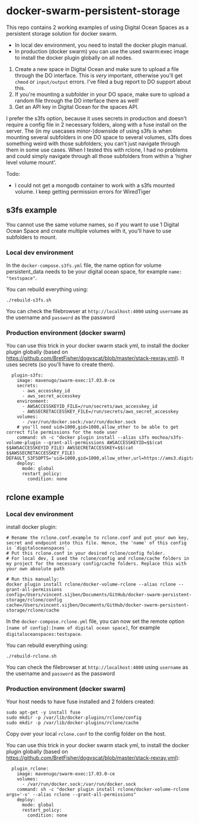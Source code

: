 # docker-swarm-persistent-storage
This repo contains 2 working examples of using Digital Ocean Spaces as a persistent storage solution for docker swarm. 

- In local dev environment, you need to install the docker plugin manual. 
- In production (docker swarm) you can use the used swarm:exec image to install the docker plugin globally on all nodes.

1. Create a new space in Digital Ocean and make sure to upload a file through the DO interface. This is *very* important, otherwise you'll get ```chmod``` or ```input/output``` errors. I've filed a bug report to DO support about this.
2. If you're mounting a subfolder in your DO space, make sure to upload a random file through the DO interface there as well! 
3. Get an API key in Digital Ocean for the spaces API.

I prefer the s3fs option, because it uses secrets in production and doesn't require a config file in 2 necessary folders, along with a fuse install on the server.
The (in my usecases minor-)downside of using s3fs is when mounting several subfolders in one DO space to several volumes, s3fs does something weird with those subfolders; you can't just navigate through them in some use cases. 
When I tested this with rclone, I had no problems and could simply navigate through all those subfolders from within a 'higher level volume mount'. 

Todo:
- I could not get a mongodb container to work with a s3fs mounted volume. I keep getting permission errors for WiredTiger

## s3fs example
You cannot use the same volume names, so if you want to use 1 Digital Ocean Space and create multiple volumes with it, you'll have to use subfolders to mount.


### Local dev environment
In the `docker-compose.s3fs.yml` file, the name option for volume persistent_data needs to be your digital ocean space, for example `name: "testspace"`.

You can rebuild everything using:
```
./rebuild-s3fs.sh
```

You can check the filebrowser at `http://localhost:4000` using `username` as the username and `password` as the password

### Production environment (docker swarm)

You can use this trick in your docker swarm stack yml, to install the docker plugin globally (based on https://github.com/BretFisher/dogvscat/blob/master/stack-rexray.yml).
It uses secrets (so you'll have to create them).

```
  plugin-s3fs:
    image: mavenugo/swarm-exec:17.03.0-ce
    secrets:
      - aws_accesskey_id
      - aws_secret_accesskey
    environment:
      - AWSACCESSKEYID_FILE=/run/secrets/aws_accesskey_id
      - AWSSECRETACCESSKEY_FILE=/run/secrets/aws_secret_accesskey
    volumes:
      - /var/run/docker.sock:/var/run/docker.sock
    # you'll need uid=1000,gid=1000,allow_other to be able to get correct file permissions for the node user
    command: sh -c "docker plugin install --alias s3fs mochoa/s3fs-volume-plugin --grant-all-permissions AWSACCESSKEYID=$$(cat $$AWSACCESSKEYID_FILE) AWSSECRETACCESSKEY=$$(cat $$AWSSECRETACCESSKEY_FILE) DEFAULT_S3FSOPTS='uid=1000,gid=1000,allow_other,url=https://ams3.digitaloceanspaces.com,use_path_request_style,nomultipart'"
    deploy:
      mode: global
      restart_policy:
        condition: none
```

## rclone example

### Local dev environment

install docker plugin:
```
# Rename the rclone.conf.example to rclone.conf and put your own key, secret and endpoint into this file. Hence, the 'name' of this config is `digitaloceanspaces`.
# Put this rclone.conf in your desired rclone/config folder.
# For local dev, I used the rclone/config and rclone/cache folders in my project for the necessary config/cache folders. Replace this with your own absolute path

# Run this manually:
docker plugin install rclone/docker-volume-rclone --alias rclone --grant-all-permissions config=/Users/vincent.sijben/Documents/GitHub/docker-swarm-persistent-storage/rclone/config cache=/Users/vincent.sijben/Documents/GitHub/docker-swarm-persistent-storage/rclone/cache
```
In the `docker-compose.rclone.yml` file, you can now set the remote option `[name of config]:[name of digital ocean space]`, for example `digitaloceanspaces:testspace`.

You can rebuild everything using:
```
./rebuild-rclone.sh
```

You can check the filebrowser at `http://localhost:4000` using `username` as the username and `password` as the password

### Production environment (docker swarm)

Your host needs to have fuse installed and 2 folders created:
```
sudo apt-get -y install fuse
sudo mkdir -p /var/lib/docker-plugins/rclone/config
sudo mkdir -p /var/lib/docker-plugins/rclone/cache
```
Copy over your local `rclone.conf` to the config folder on the host.

You can use this trick in your docker swarm stack yml, to install the docker plugin globally (based on https://github.com/BretFisher/dogvscat/blob/master/stack-rexray.yml):
```
  plugin_rclone:
    image: mavenugo/swarm-exec:17.03.0-ce
    volumes:
      - /var/run/docker.sock:/var/run/docker.sock
    command: sh -c "docker plugin install rclone/docker-volume-rclone args='-v' --alias rclone --grant-all-permissions"
    deploy:
      mode: global
      restart_policy:
        condition: none
```
